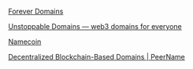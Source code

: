 
[Forever Domains](https://foreverdomains.io/)

[Unstoppable Domains — web3 domains for everyone](https://unstoppabledomains.com/)

[Namecoin](https://namecoin.org/)

[Decentralized Blockchain-Based Domains | PeerName](https://peername.com/)
